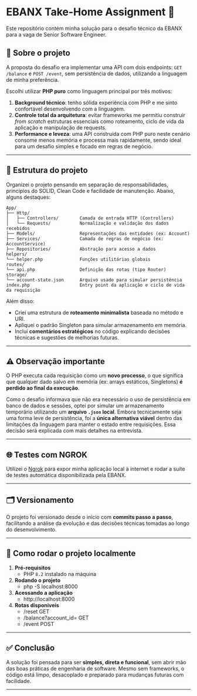 # EBANX Take-Home Assignment 💼

Este repositório contém minha solução para o desafio técnico da EBANX para a vaga de Senior Software Engineer.

## 🧠 Sobre o projeto

A proposta do desafio era implementar uma API com dois endpoints: `GET /balance` e `POST /event`, sem persistência de dados, utilizando a linguagem de minha preferência.  

Escolhi utilizar **PHP puro** como linguagem principal por três motivos:

1. **Background técnico**: tenho sólida experiência com PHP e me sinto confortável desenvolvendo com a linguagem.
2. **Controle total da arquitetura**: evitar frameworks me permitiu construir *from scratch* estruturas essenciais como roteamento, ciclo de vida da aplicação e manipulação de requests.
3. **Performance e leveza**: uma API construída com PHP puro neste cenário consome menos memória e processa mais rapidamente, sendo ideal para um desafio simples e focado em regras de negócio.

---

## 📁 Estrutura do projeto

Organizei o projeto pensando em separação de responsabilidades, princípios do SOLID, Clean Code e facilidade de manutenção. Abaixo, alguns destaques:

```text
App/
├── Http/
│   ├── Controllers/        Camada de entrada HTTP (Controllers)
│   └── Requests/           Normalização e validação dos dados recebidos
├── Models/                 Representações das entidades (ex: Account)
├── Services/               Camada de regras de negócio (ex: AccountService)
├── Repositories/           Abstração para acesso a dados
helpers/
└── helper.php              Funções utilitárias globais
routes/
└── api.php                 Definição das rotas (tipo Router)
storage/
└── account-state.json      Arquivo usado para simular persistência
index.php                   Entry point da aplicação e ciclo de vida da requisição
```

Além disso:
- Criei uma estrutura de **roteamento minimalista** baseada no método e URI.
- Apliquei o padrão Singleton para simular armazenamento em memória.
- Incluí **comentários estratégicos** no código explicando decisões técnicas e sugestões de melhorias futuras.

---

## ⚠️ Observação importante

O PHP executa cada requisição como um **novo processo**, o que significa que qualquer dado salvo em memória (ex: arrays estáticos, Singletons) **é perdido ao final da execução**.

Como o desafio informava que não era necessário o uso de persistência em banco de dados e sessões, optei por simular um armazenamento temporário utilizando um **arquivo `.json` local**. Embora tecnicamente seja uma forma leve de persistência, foi a **única alternativa viável** dentro das limitações da linguagem para manter o estado entre requisições. Essa decisão será explicada com mais detalhes na entrevista.

---

## 🌐 Testes com NGROK

Utilizei o [Ngrok](https://ngrok.com/) para expor minha aplicação local à internet e rodar a suíte de testes automática disponibilizada pela EBANX.

---

## 🗂️ Versionamento

O projeto foi versionado desde o início com **commits passo a passo**, facilitando a análise da evolução e das decisões técnicas tomadas ao longo do desenvolvimento.

---

## 🚀 Como rodar o projeto localmente

1. **Pré-requisitos**
   - PHP `8.2` instalado na máquina
2. **Rodando o projeto**
   - php -S localhost:8000
3. **Acessando a aplicação**
   - http://localhost:8000
3. **Rotas disponiveis**
   - /reset GET
   - /balance?account_id= GET
   - /event POST

---

## ✅ Conclusão

A solução foi pensada para ser **simples, direta e funcional**, sem abrir mão das boas práticas de engenharia de software. Mesmo sem frameworks, o código está limpo, desacoplado e preparado para mudanças futuras com facilidade.

---